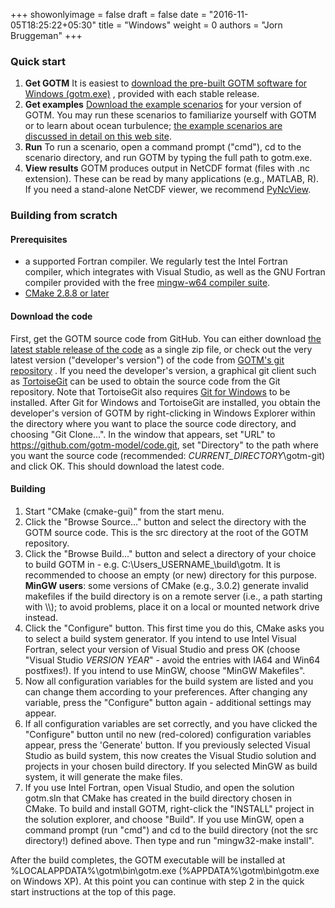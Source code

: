 +++
showonlyimage = false
draft = false
date = "2016-11-05T18:25:22+05:30"
title = "Windows"
weight = 0
authors = "Jorn Bruggeman"
+++

### Quick start

  1. **Get GOTM** It is easiest to 
[download the pre-built GOTM software for Windows (gotm.exe)](http://github.com/gotm-model/code/releases)
, provided with each stable release.
  2. **Get examples** 
[Download the example scenarios](http://github.com/gotm-model/cases/releases)
for your version of 
GOTM. You may run these scenarios to familiarize yourself with GOTM or to learn 
about ocean turbulence; 
[the example scenarios are discussed in detail on this web site](/examples/).
  3. **Run** To run a scenario, open a command prompt ("cmd"), cd to the 
scenario directory, and run GOTM by typing the full path to gotm.exe.
  4. **View results** GOTM produces output in NetCDF format (files with .nc 
extension). These can be read by many applications (e.g., MATLAB, R). If you 
need a stand-alone NetCDF viewer, we recommend 
[PyNcView](https://sourceforge.net/projects/pyncview). 

### Building from scratch

#### Prerequisites

  * a supported Fortran compiler. We regularly test the Intel Fortran compiler, 
which integrates with Visual Studio, as well as the GNU Fortran compiler 
provided with the free 
[mingw-w64 compiler suite](http://mingw-w64.org).
  * [CMake 2.8.8 or later](https://cmake.org)

#### Download the code

First, get the GOTM source code from GitHub. You can either download 
[the latest stable release of the code](http://github.com/gotm-model/code/releases) 
as a single zip file, or check out the very latest version ("developer's 
version") of the code from 
[GOTM's git repository](http://github.com/gotm-model/code)
. If you need the developer's 
version, a graphical git client such as 
[TortoiseGit](https://tortoisegit.org) 
can be used to obtain the source code from the Git repository. Note that 
TortoiseGit also requires 
[Git for Windows](https://git-for-windows.github.io) 
to be installed. After Git for Windows and TortoiseGit are installed, you 
obtain the developer's version of GOTM by right-clicking in Windows Explorer 
within the directory where you want to place the source code directory, and 
choosing "Git Clone...". In the window that appears, set "URL" to 
https://github.com/gotm-model/code.git, set "Directory" to the path where you 
want the source code (recommended: _CURRENT_DIRECTORY_\gotm-git) and click OK. 
This should download the latest code. 

#### Building

  1. Start "CMake (cmake-gui)" from the start menu.
  2. Click the "Browse Source..." button and select the directory with the GOTM 
source code. This is the src directory at the root of the GOTM repository.
  3. Click the "Browse Build..." button and select a directory of your choice 
to build GOTM in - e.g. C:\Users\_USERNAME_\build\gotm. It is recommended to 
choose an empty (or new) directory for this purpose. **MinGW users**: some 
versions of CMake (e.g., 3.0.2) generate invalid makefiles if the build 
directory is on a remote server (i.e., a path starting with \\\\); to avoid 
problems, place it on a local or mounted network drive instead.
  4. Click the "Configure" button. This first time you do this, CMake asks you 
to select a build system generator. If you intend to use Intel Visual Fortran, 
select your version of Visual Studio and press OK (choose "Visual Studio 
_VERSION_ _YEAR_" - avoid the entries with IA64 and Win64 postfixes!). If you 
intend to use MinGW, choose "MinGW Makefiles".
  5. Now all configuration variables for the build system are listed and you 
can change them according to your preferences. After changing any variable, 
press the "Configure" button again - additional settings may appear.
  6. If all configuration variables are set correctly, and you have clicked the 
"Configure" button until no new (red-colored) configuration variables appear, 
press the 'Generate' button. If you previously selected Visual Studio as build 
system, this now creates the Visual Studio solution and projects in your chosen 
build directory. If you selected MinGW as build system, it will generate the 
make files.
  7. If you use Intel Fortran, open Visual Studio, and open the solution 
gotm.sln that CMake has created in the build directory chosen in CMake. To 
build and install GOTM, right-click the "INSTALL" project in the solution 
explorer, and choose "Build". If you use MinGW, open a command prompt (run 
"cmd") and cd to the build directory (not the src directory!) defined above. 
Then type and run "mingw32-make install".

After the build completes, the GOTM executable will be installed at 
%LOCALAPPDATA%\gotm\bin\gotm.exe (%APPDATA%\gotm\bin\gotm.exe on Windows XP). 
At this point you can continue with step 2 in the quick start instructions at 
the top of this page.

